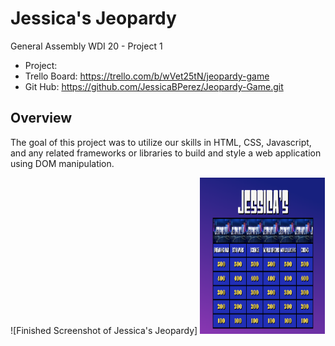 # Jessica's Jeopardy

General Assembly WDI 20 - Project 1

- Project:
- Trello Board: https://trello.com/b/wVet25tN/jeopardy-game
- Git Hub: https://github.com/JessicaBPerez/Jeopardy-Game.git

## Overview

The goal of this project was to utilize our skills in HTML, CSS, Javascript, and any related frameworks or libraries to build and style a web application using DOM manipulation.

![Finished Screenshot of Jessica's Jeopardy]
<img src = "Main_Jeopardy_Picture.png" alt="Jessica's Jeopardy Main Picture" height=250 width=200/>
